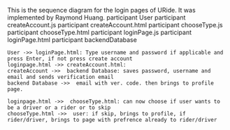 
This is the sequence diagram for the login pages of URide. It was implemented by Raymond Huang.
    participant User
    participant createAccount.js
    participant createAccount.html
    participant chooseType.js
    participant chooseType.html
    participant loginPage.js
    participant loginPage.html
    participant backendDatabase


    User ->> loginPage.html: Type username and password if applicable and press Enter, if not press create account
    loginpage.html ->> createAccount.html:
    createAccount ->>  backend Database: saves password, username and email and sends verification email
    backend Database ->>  email with ver. code. then brings to profile page.

    loginpage.html ->>  chooseType.html: can now choose if user wants to be a driver or a rider or to skip
    chooseType.html ->>  user: if skip, brings to profile, if rider/driver, brings to page with prefrence already to rider/driver
